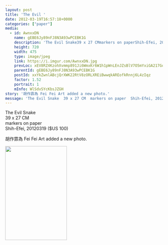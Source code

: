 ```yaml
---
layout: post
title: 'The Evil ' 
date: 2012-03-19T16:57:18+0000 
categories: ["paper"] 
media:
  - id: AwnxxDN
    name: gEBE6Jy89nFJ8N3A93wPCEBK1G
    description: 'The Evil Snake39 x 27 CMmarkers on paperShih-Efei, 20120319  $US  100'   
    height: 720
    width: 475
    type: image/jpeg
    link: https://i.imgur.com/AwnxxDN.jpg
    prevLoc: xEV8RZ4KzohXvmmp891Ji6WmxKr6W1h1pWnLEnJZsBlV7O5mYxiGA217GoGnIgN5OBE3Dpi23mkMy4LpuLm44NwAY1t9WXoDqOkru2PP9wQR02uk2RJBnGP9svq1LZWKXGFz8nEyZ9LVFpExWpA1QwFWGGo4qLAwCLWPkzzVNVCOw0xjqvGrcWxLMRrB6EC3lDYorEvNhRy0Xp963KI4LBGK7pn2i7Rgr6v0rYizJl86wDJPsgO
    parentId: gEBE6Jy89nFJ8N3A93wPCEBK1G
    postId: xxYkZwnlABcjQrXWK22RtV8zORLXREiBwwqkAREofkRnnj6L4zIqz
    factor: 1.52
    portrait: 1
    mInfo: WlSdvSYcKbsJZGH
story: '胡作霏為 Fei Fei Art added a new photo.'  
message: 'The Evil Snake  39 x 27 CM  markers on paper  Shih-Efei, 20120319  $US  100'  
---
```


The Evil Snake  
39 x 27 CM  
markers on paper  
Shih-Efei, 20120319  ($US  100)
 
 
[//]: #story:
胡作霏為 Fei Fei Art added a new photo.


[//]: #media:  
<a href="https://i.imgur.com/AwnxxDN.jpg"><img src="https://i.imgur.com/AwnxxDN.jpg" height="300" width="197" /></a> 
 
